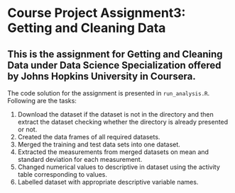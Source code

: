 # Course Project Assignment3: Getting and Cleaning Data 

## This is the assignment for Getting and Cleaning Data under Data Science Specialization offered by Johns Hopkins University in Coursera.
The code solution for the assignment is presented in `run_analysis.R`. Following are the tasks:
1. Download the dataset if the dataset is not in the directory and then extract the dataset checking whether the directory is already presented or not.
2. Created the data frames of all required datasets.
3. Merged the training and test data sets into one dataset.
4. Extracted the measurements from merged datasets on mean and standard deviation for each measurement.
5. Changed numerical values to descriptive in dataset using the activity table corresponding to values.
6. Labelled dataset with appropriate descriptive variable names.
